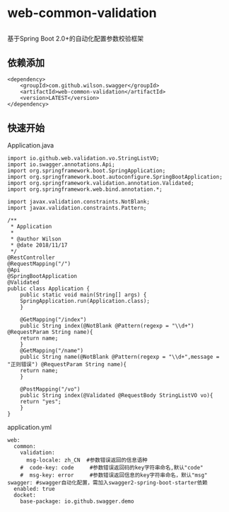 # web-common-validation

## 
基于Spring Boot 2.0+的自动化配置参数校验框架

## 依赖添加
	<dependency>
	    <groupId>com.github.wilson.swagger</groupId>
	    <artifactId>web-common-validation</artifactId>
	    <version>LATEST</version>
	</dependency>

## 快速开始
Application.java

	import io.github.web.validation.vo.StringListVO;
	import io.swagger.annotations.Api;
	import org.springframework.boot.SpringApplication;
	import org.springframework.boot.autoconfigure.SpringBootApplication;
	import org.springframework.validation.annotation.Validated;
	import org.springframework.web.bind.annotation.*;

	import javax.validation.constraints.NotBlank;
	import javax.validation.constraints.Pattern;

	/**
	 * Application
	 *
	 * @author Wilson
	 * @date 2018/11/17
	 */
	@RestController
	@RequestMapping("/")
	@Api
	@SpringBootApplication
	@Validated
	public class Application {
	    public static void main(String[] args) {
		SpringApplication.run(Application.class);
	    }

	    @GetMapping("/index")
	    public String index(@NotBlank @Pattern(regexp = "\\d+") @RequestParam String name){
		return name;
	    }
	    @GetMapping("/name")
	    public String name(@NotBlank @Pattern(regexp = "\\d+",message = "正则错误") @RequestParam String name){
		return name;
	    }

	    @PostMapping("/vo")
	    public String index(@Validated @RequestBody StringListVO vo){
		return "yes";
	    }
	}

application.yml

	web:
	  common:
	    validation:
	      msg-locale: zh_CN  #参数错误返回的信息语种
	    #  code-key: code     #参数错误返回码的key字符串命名,默认"code"
	    #  msg-key: error     #参数错误返回信息的key字符串命名，默认"msg"
	swagger: #swagger自动化配置，需加入swagger2-spring-boot-starter依赖
	  enabled: true
	  docket:
	    base-package: io.github.swagger.demo
